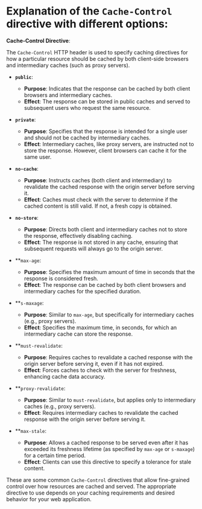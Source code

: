 # Explanation of the `Cache-Control` directive with different options:

**Cache-Control Directive**:

The `Cache-Control` HTTP header is used to specify caching directives for how a particular resource should be cached by both client-side browsers and intermediary caches (such as proxy servers).

- **`public`**:
  - **Purpose**: Indicates that the response can be cached by both client browsers and intermediary caches.
  - **Effect**: The response can be stored in public caches and served to subsequent users who request the same resource.

- **`private`**:
  - **Purpose**: Specifies that the response is intended for a single user and should not be cached by intermediary caches.
  - **Effect**: Intermediary caches, like proxy servers, are instructed not to store the response. However, client browsers can cache it for the same user.

- **`no-cache`**:
  - **Purpose**: Instructs caches (both client and intermediary) to revalidate the cached response with the origin server before serving it.
  - **Effect**: Caches must check with the server to determine if the cached content is still valid. If not, a fresh copy is obtained.

- **`no-store`**:
  - **Purpose**: Directs both client and intermediary caches not to store the response, effectively disabling caching.
  - **Effect**: The response is not stored in any cache, ensuring that subsequent requests will always go to the origin server.

- **`max-age`:
  - **Purpose**: Specifies the maximum amount of time in seconds that the response is considered fresh.
  - **Effect**: The response can be cached by both client browsers and intermediary caches for the specified duration.

- **`s-maxage`:
  - **Purpose**: Similar to `max-age`, but specifically for intermediary caches (e.g., proxy servers).
  - **Effect**: Specifies the maximum time, in seconds, for which an intermediary cache can store the response.

- **`must-revalidate`:
  - **Purpose**: Requires caches to revalidate a cached response with the origin server before serving it, even if it has not expired.
  - **Effect**: Forces caches to check with the server for freshness, enhancing cache data accuracy.

- **`proxy-revalidate`:
  - **Purpose**: Similar to `must-revalidate`, but applies only to intermediary caches (e.g., proxy servers).
  - **Effect**: Requires intermediary caches to revalidate the cached response with the origin server before serving it.

- **`max-stale`:
  - **Purpose**: Allows a cached response to be served even after it has exceeded its freshness lifetime (as specified by `max-age` or `s-maxage`) for a certain time period.
  - **Effect**: Clients can use this directive to specify a tolerance for stale content.

These are some common `Cache-Control` directives that allow fine-grained control over how resources are cached and served. The appropriate directive to use depends on your caching requirements and desired behavior for your web application.
